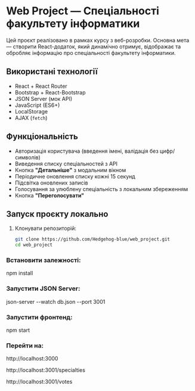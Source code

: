 # Web Project — Спеціальності факультету інформатики

Цей проєкт реалізовано в рамках курсу з веб-розробки. Основна мета — створити React-додаток, який динамічно отримує, відображає та обробляє інформацію про спеціальності факультету інформатики.

## Використані технології

- React + React Router
- Bootstrap + React-Bootstrap
- JSON Server (мок API)
- JavaScript (ES6+)
- LocalStorage
- AJAX (`fetch`)

##  Функціональність

- Авторизація користувача (введення імені, валідація без цифр/символів)
- Виведення списку спеціальностей з API
- Кнопка **"Детальніше"** з модальним вікном
- Періодичне оновлення списку кожні 15 секунд
- Підсвітка оновлених записів
- Голосування за улюблену спеціальність з локальним збереженням
- Кнопка **"Переголосувати"**

## Запуск проєкту локально

1. Клонувати репозиторій:
   ```bash
   git clone https://github.com/Hedgehog-blue/web_project.git
   cd web_project


### Встановити залежності:

npm install


### Запустити JSON Server:

json-server --watch db.json --port 3001


### Запустити фронтенд:

npm start

### Перейти на:

http://localhost:3000

http://localhost:3001/specialties

http://localhost:3001/votes
